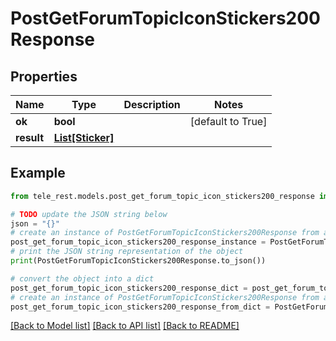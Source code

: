 # PostGetForumTopicIconStickers200Response


## Properties

Name | Type | Description | Notes
------------ | ------------- | ------------- | -------------
**ok** | **bool** |  | [default to True]
**result** | [**List[Sticker]**](Sticker.md) |  | 

## Example

```python
from tele_rest.models.post_get_forum_topic_icon_stickers200_response import PostGetForumTopicIconStickers200Response

# TODO update the JSON string below
json = "{}"
# create an instance of PostGetForumTopicIconStickers200Response from a JSON string
post_get_forum_topic_icon_stickers200_response_instance = PostGetForumTopicIconStickers200Response.from_json(json)
# print the JSON string representation of the object
print(PostGetForumTopicIconStickers200Response.to_json())

# convert the object into a dict
post_get_forum_topic_icon_stickers200_response_dict = post_get_forum_topic_icon_stickers200_response_instance.to_dict()
# create an instance of PostGetForumTopicIconStickers200Response from a dict
post_get_forum_topic_icon_stickers200_response_from_dict = PostGetForumTopicIconStickers200Response.from_dict(post_get_forum_topic_icon_stickers200_response_dict)
```
[[Back to Model list]](../README.md#documentation-for-models) [[Back to API list]](../README.md#documentation-for-api-endpoints) [[Back to README]](../README.md)


